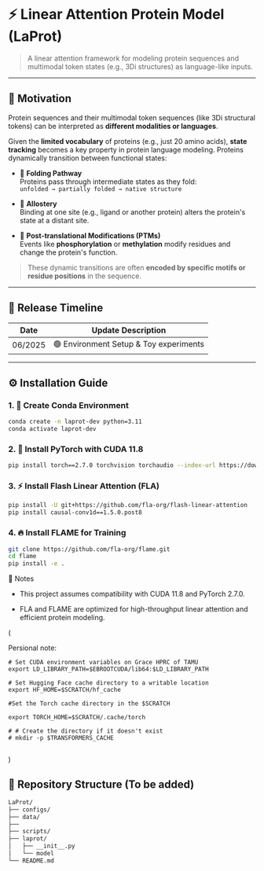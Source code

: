 # ⚡ Linear Attention Protein Model (LaProt)

> A linear attention framework for modeling protein sequences and multimodal token states (e.g., 3Di structures) as language-like inputs.

---

## 🧠 Motivation

Protein sequences and their multimodal token sequences (like 3Di structural tokens) can be interpreted as **different modalities or languages**.

Given the **limited vocabulary** of proteins (e.g., just 20 amino acids), **state tracking** becomes a key property in protein language modeling. Proteins dynamically transition between functional states:

- 🔁 **Folding Pathway**  
  Proteins pass through intermediate states as they fold:  
  `unfolded → partially folded → native structure`

- 🔗 **Allostery**  
  Binding at one site (e.g., ligand or another protein) alters the protein's state at a distant site.

- 🧬 **Post-translational Modifications (PTMs)**  
  Events like **phosphorylation** or **methylation** modify residues and change the protein's function.

> These dynamic transitions are often **encoded by specific motifs or residue positions** in the sequence.

---

## 🚀 Release Timeline

| Date     | Update Description                            |
|----------|-----------------------------------------------|
| 06/2025  | 🟢 Environment Setup & Toy experiments |

---

## ⚙️ Installation Guide

### 1. 🐍 Create Conda Environment

```bash
conda create -n laprot-dev python=3.11
conda activate laprot-dev
```

### 2. 🔧 Install PyTorch with CUDA 11.8
```bash  
pip install torch==2.7.0 torchvision torchaudio --index-url https://download.pytorch.org/whl/cu118
```

### 3. ⚡ Install Flash Linear Attention (FLA)

```bash
pip install -U git+https://github.com/fla-org/flash-linear-attention
pip install causal-conv1d==1.5.0.post8 
```

### 4. 🔥 Install FLAME for Training

```bash
git clone https://github.com/fla-org/flame.git
cd flame
pip install -e .
```

📌 Notes

- This project assumes compatibility with CUDA 11.8 and PyTorch 2.7.0.

- FLA and FLAME are optimized for high-throughput linear attention and efficient protein modeling.


(
  
  Persional note:

```
# Set CUDA environment variables on Grace HPRC of TAMU
export LD_LIBRARY_PATH=$EBROOTCUDA/lib64:$LD_LIBRARY_PATH

# Set Hugging Face cache directory to a writable location
export HF_HOME=$SCRATCH/hf_cache

#Set the Torch cache directory in the $SCRATCH

export TORCH_HOME=$SCRATCH/.cache/torch

# # Create the directory if it doesn't exist
# mkdir -p $TRANSFORMERS_CACHE


```




)

## 📁 Repository Structure (To be added)

```bash
LaProt/
├── configs/
├── data/
├── 
├── scripts/
├── laprot/
│   ├── __init__.py
│   └── model
└── README.md

```